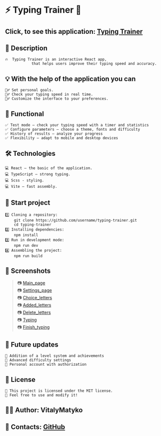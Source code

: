 # ⚡ **Typing Trainer** 🚀

## Click, to see this application: [Typing Trainer](https://typing-trainer-b950.onrender.com)

## 📌 Description

    🔥  Typing Trainer is an interactive React app,
    			that helps users improve their typing speed and accuracy.

## 💡 With the help of the application you can

    🏋️‍♂️ Set personal goals.
    🏋️‍♂️ Check your typing speed in real time.
    🏋️‍♂️ Customize the interface to your preferences.

## 🎯 Functional

    ✅ Test mode — check your typing speed with a timer and statistics
    ✅ Configure parameters — choose a theme, fonts and difficulty
    ✅ History of results — analyze your progress
    ✅ Flexibility — adapt to mobile and desktop devices

## 🛠️ Technologies

    💻 React — the basic of the application.
    💻 TypeScript — strong typing.
    💻 Scss - styling.
    💻 Vite — fast assembly.

## 🚀 Start project

    1️⃣ Cloning a repository:
    	git clone https://github.com/username/typing-trainer.git
    	cd typing-trainer
    2️⃣ Installing dependencies:
    	npm install
    3️⃣ Run in development mode:
    	npm run dev
    4️⃣ Assembling the project:
    	npm run build

## 🌟 Screenshots

> 📷 [Main_page](https://github.com/VitalyMatyko/typing-trainer/blob/main/public/screenshots/main_en.png)<br>
> 📷 [Settings_page](https://github.com/VitalyMatyko/typing-trainer/blob/main/public/screenshots/Screenshot_SettingsEN.png)<br>
> 📷 [Choice_letters](https://github.com/VitalyMatyko/typing-trainer/blob/main/public/screenshots/choice_letters_en.png)<br>
> 📷 [Added_letters](https://github.com/VitalyMatyko/typing-trainer/blob/main/public/screenshots/choiced_letters_en.png)<br>
> 📷 [Delete_letters](https://github.com/VitalyMatyko/typing-trainer/blob/main/public/screenshots/Screenshot_Delete_CharactersEN.png)<br>
> 📷 [Typing](https://github.com/VitalyMatyko/typing-trainer/blob/main/public/screenshots/typing_en.png)<br>
> 📷 [Finish_typing](https://github.com/VitalyMatyko/typing-trainer/blob/main/public/screenshots/finish_typing_en_2.png)

## 📌 Future updates

    🔹 Addition of a level system and achievements
    🔹 Advanced difficulty settings
    🔹 Personal account with authorization

## 📄 License

    🎉 This project is licensed under the MIT license.
    🎉 Feel free to use and modify it!

## 👨‍💻 Author: VitalyMatyko <br>

## 📮 Contacts: [GitHub](https://github.com/VitalyMatyko)
